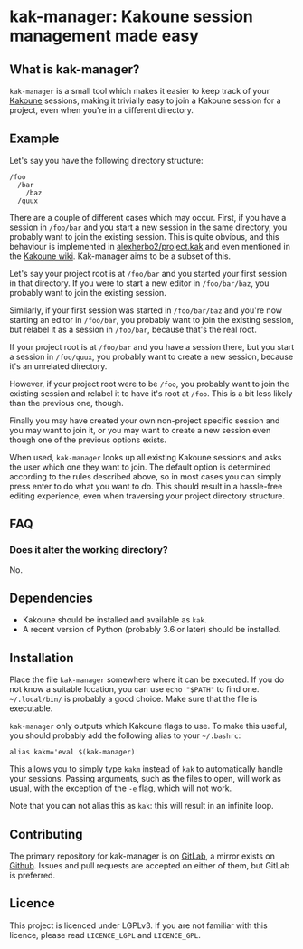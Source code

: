 # kak-manager: Kakoune session management made easy

## What is kak-manager?

`kak-manager` is a small tool which makes it easier to keep track of your [Kakoune](http://kakoune.org/) sessions, making it trivially easy to join a Kakoune session for a project, even when you're in a different directory.

## Example

Let's say you have the following directory structure:

```
/foo
  /bar
    /baz
  /quux
```

There are a couple of different cases which may occur. First, if you have a session in `/foo/bar` and you start a new session in the same directory, you probably want to join the existing session. This is quite obvious, and this behaviour is implemented in [alexherbo2/project.kak](https://github.com/alexherbo2/project.kak) and even mentioned in the [Kakoune wiki](https://github.com/mawww/kakoune/wiki/Kak-daemon-helper-:-1-session-per-project). Kak-manager aims to be a subset of this.

Let's say your project root is at `/foo/bar` and you started your first session in that directory. If you were to start a new editor in `/foo/bar/baz`, you probably want to join the existing session.

Similarly, if your first session was started in `/foo/bar/baz` and you're now starting an editor in `/foo/bar`, you probably want to join the existing session, but relabel it as a session in `/foo/bar`, because that's the real root.

If your project root is at `/foo/bar` and you have a session there, but you start a session in `/foo/quux`, you probably want to create a new session, because it's an unrelated directory.

However, if your project root were to be `/foo`, you probably want to join the existing session and relabel it to have it's root at `/foo`. This is a bit less likely than the previous one, though.

Finally you may have created your own non-project specific session and you may want to join it, or you may want to create a new session even though one of the previous options exists.

When used, `kak-manager` looks up all existing Kakoune sessions and asks the user which one they want to join. The default option is determined according to the rules described above, so in most cases you can simply press enter to do what you want to do. This should result in a hassle-free editing experience, even when traversing your project directory structure.

## FAQ

### Does it alter the working directory?

No.

## Dependencies

- Kakoune should be installed and available as `kak`.
- A recent version of Python (probably 3.6 or later) should be installed.

## Installation

Place the file `kak-manager` somewhere where it can be executed. If you do not know a suitable location, you can use `echo "$PATH"` to find one. `~/.local/bin/` is probably a good choice. Make sure that the file is executable.

`kak-manager` only outputs which Kakoune flags to use. To make this useful, you should probably add the following alias to your `~/.bashrc`:

```
alias kakm='eval $(kak-manager)'
```

This allows you to simply type `kakm` instead of `kak` to automatically handle your sessions. Passing arguments, such as the files to open, will work as usual, with the exception of the `-e` flag, which will not work.

Note that you can not alias this as `kak`: this will result in an infinite loop.

## Contributing

The primary repository for kak-manager is on [GitLab](https://gitlab.com/Crote/kak-manager), a mirror exists on [Github](https://github.com/Crote/kak-manager). Issues and pull requests are accepted on either of them, but GitLab is preferred.

## Licence

This project is licenced under LGPLv3. If you are not familiar with this licence, please read `LICENCE_LGPL` and `LICENCE_GPL`.

